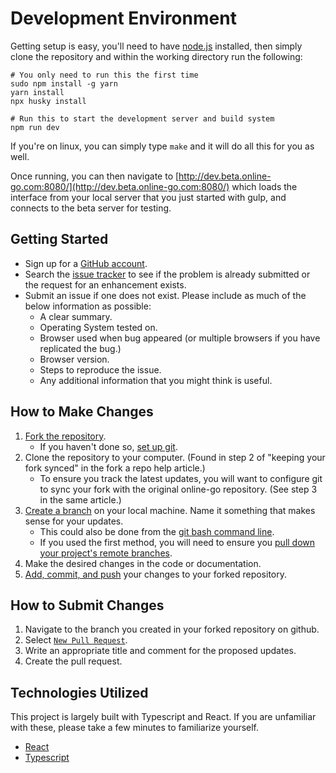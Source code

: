 # Development Environment

Getting setup is easy, you'll need to have [node.js](https://nodejs.org/) installed,
then simply clone the repository and within the working directory run the following:

```
# You only need to run this the first time
sudo npm install -g yarn
yarn install
npx husky install

# Run this to start the development server and build system
npm run dev
```

If you're on linux, you can simply type `make` and it will do all this for you as well.

Once running, you can then navigate to [http://dev.beta.online-go.com:8080/](http://dev.beta.online-go.com:8080/)
which loads the interface from your local server that you just started with gulp, and
connects to the beta server for testing.

## Getting Started
* Sign up for a [GitHub account](https://github.com/signup/free).
* Search the [issue tracker](https://github.com/online-go/online-go.com/issues) to see if the problem is already submitted or the request for an enhancement exists.
* Submit an issue if one does not exist.  Please include as much of the below information as possible:
  * A clear summary.
  * Operating System tested on.
  * Browser used when bug appeared (or multiple browsers if you have replicated the bug.)
  * Browser version.
  * Steps to reproduce the issue.
  * Any additional information that you might think is useful.

## How to Make Changes
1. [Fork the repository](https://help.github.com/articles/fork-a-repo/).
    * If you haven't done so, [set up git](https://help.github.com/articles/set-up-git/).
2. Clone the repository to your computer. (Found in step 2 of "keeping your fork synced" in the fork a repo help article.)
    * To ensure you track the latest updates, you will want to configure git to sync your fork with the original online-go repository. (See step 3 in the same article.)
3. [Create a branch](https://help.github.com/articles/creating-and-deleting-branches-within-your-repository/) on your local machine. Name it something that makes sense for your updates.
    * This could also be done from the [git bash command line](https://github.com/Kunena/Kunena-Forum/wiki/Create-a-new-branch-with-git-and-manage-branches).
    * If you used the first method, you will need to ensure you [pull down your project's remote branches](https://stackify.com/git-checkout-remote-branch/).
4. Make the desired changes in the code or documentation.
5. [Add, commit, and push](https://help.github.com/articles/adding-a-file-to-a-repository-using-the-command-line/) your changes to your forked repository.

## How to Submit Changes
1. Navigate to the branch you created in your forked repository on github.
2. Select [`New Pull Request`](https://help.github.com/articles/creating-a-pull-request/).
3. Write an appropriate title and comment for the proposed updates.
4. Create the pull request.

## Technologies Utilized
This project is largely built with Typescript and React. If you are unfamiliar with these, please take a few minutes to familiarize yourself.
* [React](https://reactjs.org/)
* [Typescript](https://www.typescriptlang.org/)
